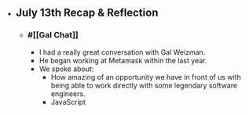 - ## July 13th Recap & Reflection
	- ### #[[Gal Chat]]
		- I had a really great conversation with Gal Weizman.
		- He began working at Metamask within the last year.
		- We spoke about:
			- How amazing of an opportunity we have in front of us with being able to work directly with some legendary software engineers.
			- JavaScript